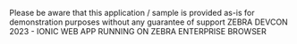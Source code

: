 Please be aware that this application / sample is provided as-is for demonstration purposes without any guarantee of support
ZEBRA DEVCON 2023 - IONIC WEB APP RUNNING ON ZEBRA ENTERPRISE BROWSER
